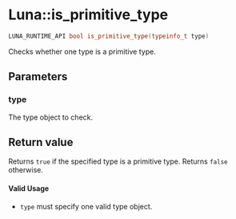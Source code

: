 # Luna::is_primitive_type

```c++
LUNA_RUNTIME_API bool is_primitive_type(typeinfo_t type)
```

Checks whether one type is a primitive type. 



## Parameters
### type
The type object to check. 

## Return value
Returns `true` if the specified type is a primitive type. Returns `false` otherwise. 

#### Valid Usage
* `type` must specify one valid type object. 

